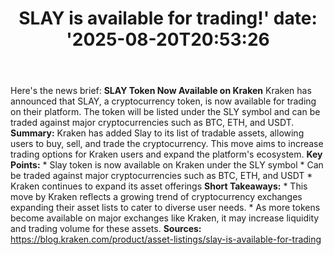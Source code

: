 ﻿---
title: "SLAY is available for trading!'
date: '2025-08-20T20:53:26"
category: "Markets"
summary: ""
slug: "slay is available for trading"
source_urls:
  - "https://blog.kraken.com/product/asset-listings/slay-is-available-for-trading"
seo:
  title: "SLAY is available for trading! | Hash n Hedge'
  description: '"
  keywords: ["news", "markets", "brief"]
---
Here's the news brief:  **SLAY Token Now Available on Kraken**  Kraken has announced that SLAY, a cryptocurrency token, is now available for trading on their platform. The token will be listed under the SLY symbol and can be traded against major cryptocurrencies such as BTC, ETH, and USDT.  **Summary:**  Kraken has added Slay to its list of tradable assets, allowing users to buy, sell, and trade the cryptocurrency. This move aims to increase trading options for Kraken users and expand the platform's ecosystem.  **Key Points:**  * Slay token is now available on Kraken under the SLY symbol * Can be traded against major cryptocurrencies such as BTC, ETH, and USDT * Kraken continues to expand its asset offerings  **Short Takeaways:**  * This move by Kraken reflects a growing trend of cryptocurrency exchanges expanding their asset lists to cater to diverse user needs. * As more tokens become available on major exchanges like Kraken, it may increase liquidity and trading volume for these assets.  **Sources:**  https://blog.kraken.com/product/asset-listings/slay-is-available-for-trading 
